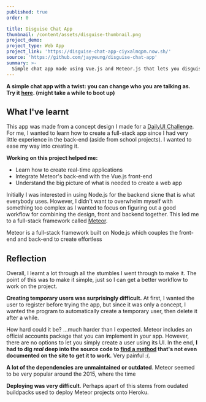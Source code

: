 ```yaml
---
published: true
order: 0

title: Disguise Chat App
thumbnail: /content/assets/disguise-thumbnail.png
project_demo: 
project_type: Web App
project_link: 'https://disguise-chat-app-ciyxalmqpm.now.sh/'
source: 'https://github.com/jayyeung/disguise-chat-app'
summary: >-
  Simple chat app made using Vue.js and Meteor.js that lets you disguise yourself as another person and pretend to be them!
---
```

**A simple chat app with a twist: you can change who you are talking as. Try it [here](https://disguise-chat-app-ttoxhiylpb.now.sh/). (might take a while to boot up)** 

## What I've learnt

This app was made from a concept design I made for a [DailyUI Challenge](https://www.behance.net/gallery/67654663/Disguise-Chatroom-Concept). For me, I wanted to learn how to create a full-stack app since I had very little experience in the back-end (aside from school projects). I wanted to ease my way into creating it.

**Working on this project helped me:**
- Learn how to create real-time applications
- Integrate Meteor's back-end with the Vue.js front-end
- Understand the big picture of what is needed to create a web app

Initially I was interested in using Node.js for the backend sicne that is what everybody uses. However, I didn't want to overwhelm myself with something too complex as I wanted to focus on figuring out a good workflow for combining the design, front and backend together. This led me to a full-stack framework called [Meteor](https://www.meteor.com/).

Meteor is a full-stack framework built on Node.js which couples the front-end and back-end to create effortless 

## Reflection

Overall, I learnt a lot through all the stumbles I went through to make it. The point of this was to make it simple, just so I can get a better workflow to work on the project.

**Creating temporary users was surprisingly difficult.** At first, I wanted the user to register before trying the app, but since it was only a concept, I wanted the program to automatically create a temporary user, then delete it after a while.

How hard could it be? ...much harder than I expected. Meteor includes an official accounts package that you can implement in your app. However, there are no options to let you simply create a user using its UI.  In the end, **I had to dig *real* deep into the source code to [find a method]() that's not even documented on the site to get it to work.** Very painful :(.

**A lot of the dependencies are unmaintained or outdated**. Meteor seemed to be very popular around the 2015, where the time 


**Deploying was very difficult**. Perhaps apart of this stems from oudated buildpacks used to deploy Meteor projects onto Heroku.

